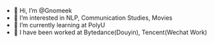 - 👋 Hi, I’m @Gnomeek
- 👀 I’m interested in NLP, Communication Studies, Movies
- 🌱 I’m currently learning at PolyU
- 💞️ I have been worked at Bytedance(Douyin), Tencent(Wechat Work)

<!---
Gnomeek/Gnomeek is a ✨ special ✨ repository because its `README.md` (this file) appears on your GitHub profile.
You can click the Preview link to take a look at your changes.
--->
